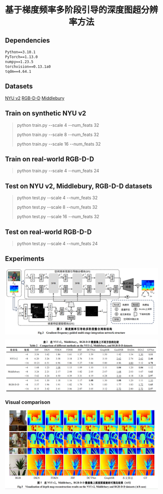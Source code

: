 # <p align="center">基于梯度频率多阶段引导的深度图超分辨率方法</p>

## Dependencies
```
Python==3.10.1
PyTorch==1.13.0
numpy==1.23.5 
torchvision==0.13.1a0
tqdm==4.64.1
```

## Datasets
[NYU v2](https://drive.google.com/file/d/1osYRaDfMYuyiTkJwDbKl3kHwyevDLsZf/view?usp=sharing)
[RGB-D-D](https://github.com/lingzhi96/RGB-D-D-Dataset)
[Middlebury](https://web.cecs.pdx.edu/~fliu/project/depth-enhance/)

## Train on synthetic NYU v2
> python train.py --scale 4 --num_feats 32
> 
> python train.py --scale 8 --num_feats 32
> 
> python train.py --scale 16 --num_feats 32
## Train on real-world RGB-D-D
> python train.py --scale 4 --num_feats 24

## Test on NYU v2, Middlebury, RGB-D-D datasets
> python test.py --scale 4 --num_feats 32
> 
> python test.py --scale 8 --num_feats 32
> 
> python test.py --scale 16 --num_feats 32
> 
## Test on real-world RGB-D-D
> python test.py --scale 4 --num_feats 24


## Experiments

<p align="center">
<img src="figures/img.png"/>
</p>
<p align="center">
<img src="figures/img_2.png"/>
</p>

### Visual comparison
<p align="center">
<img src="figures/img_3.png"/>
</p>
